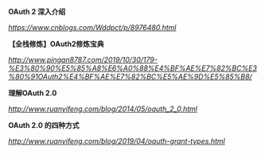 **OAuth 2 深入介绍**

*https://www.cnblogs.com/Wddpct/p/8976480.html*



**【全栈修炼】OAuth2修炼宝典**

*http://www.pingan8787.com/2019/10/30/179-%E3%80%90%E5%85%A8%E6%A0%88%E4%BF%AE%E7%82%BC%E3%80%91OAuth2%E4%BF%AE%E7%82%BC%E5%AE%9D%E5%85%B8/*



**理解OAuth 2.0**

*http://www.ruanyifeng.com/blog/2014/05/oauth_2_0.html*



**OAuth 2.0 的四种方式**

*http://www.ruanyifeng.com/blog/2019/04/oauth-grant-types.html*